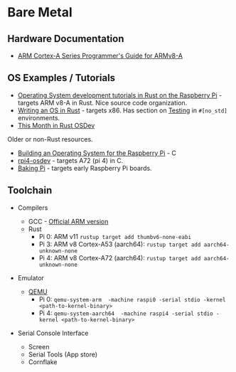 # Bare Metal

## Hardware Documentation

* [ARM Cortex-A Series Programmer's Guide for ARMv8-A](https://developer.arm.com/documentation/den0024/a/Preface)

## OS Examples / Tutorials

* [Operating System development tutorials in Rust on the Raspberry Pi](https://github.com/rust-embedded/rust-raspberrypi-OS-tutorials) - targets ARM v8-A in Rust. Nice source code organization.
* [Writing an OS in Rust](https://os.phil-opp.com) - targets x86. Has section on [Testing](https://os.phil-opp.com/testing/) in `#[no_std]` environments.
* [This Month in Rust OSDev](https://rust-osdev.com)

Older or non-Rust resources.

* [Building an Operating System for the Raspberry Pi](https://jsandler18.github.io) - C
* [rpi4-osdev](https://isometimes.github.io/rpi4-osdev/part1-bootstrapping/) - targets A72 (pi 4) in C.
* [Baking Pi](https://www.cl.cam.ac.uk/projects/raspberrypi/tutorials/os/) - targets early Raspberry Pi boards.

## Toolchain

* Compilers
  - GCC - [Official ARM version]()
  - Rust
    - Pi 0: ARM v11 `rustup target add thumbv6-none-eabi`
    - Pi 3: ARM v8 Cortex-A53 (aarch64): `rustup target add aarch64-unknown-none`
    - Pi 4: ARM v8 Cortex-A72 (aarch64): `rustup target add aarch64-unknown-none` 
  
* Emulator
  - [QEMU](https://www.qemu.org)
    - Pi 0: `qemu-system-arm  -machine raspi0 -serial stdio -kernel <path-to-kernel-binary>`
    - Pi 4: `qemu-system-aarch64  -machine raspi4 -serial stdio -kernel <path-to-kernel-binary>`

* Serial Console Interface
  - Screen
  - Serial Tools (App store)
  - Cornflake
